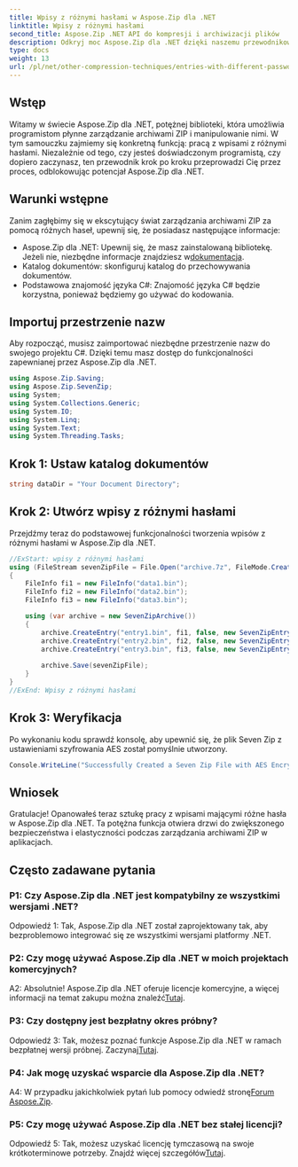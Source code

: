 ```yaml
---
title: Wpisy z różnymi hasłami w Aspose.Zip dla .NET
linktitle: Wpisy z różnymi hasłami
second_title: Aspose.Zip .NET API do kompresji i archiwizacji plików
description: Odkryj moc Aspose.Zip dla .NET dzięki naszemu przewodnikowi krok po kroku na temat zarządzania archiwami ZIP za pomocą różnych haseł. Zwiększ bezpieczeństwo i elastyczność swoich aplikacji.
type: docs
weight: 13
url: /pl/net/other-compression-techniques/entries-with-different-passwords/
---
```

## Wstęp

Witamy w świecie Aspose.Zip dla .NET, potężnej biblioteki, która umożliwia programistom płynne zarządzanie archiwami ZIP i manipulowanie nimi. W tym samouczku zajmiemy się konkretną funkcją: pracą z wpisami z różnymi hasłami. Niezależnie od tego, czy jesteś doświadczonym programistą, czy dopiero zaczynasz, ten przewodnik krok po kroku przeprowadzi Cię przez proces, odblokowując potencjał Aspose.Zip dla .NET.

## Warunki wstępne

Zanim zagłębimy się w ekscytujący świat zarządzania archiwami ZIP za pomocą różnych haseł, upewnij się, że posiadasz następujące informacje:

-  Aspose.Zip dla .NET: Upewnij się, że masz zainstalowaną bibliotekę. Jeżeli nie, niezbędne informacje znajdziesz w[dokumentacja](https://reference.aspose.com/zip/net/).
- Katalog dokumentów: skonfiguruj katalog do przechowywania dokumentów.
- Podstawowa znajomość języka C#: Znajomość języka C# będzie korzystna, ponieważ będziemy go używać do kodowania.

## Importuj przestrzenie nazw

Aby rozpocząć, musisz zaimportować niezbędne przestrzenie nazw do swojego projektu C#. Dzięki temu masz dostęp do funkcjonalności zapewnianej przez Aspose.Zip dla .NET.

```csharp
using Aspose.Zip.Saving;
using Aspose.Zip.SevenZip;
using System;
using System.Collections.Generic;
using System.IO;
using System.Linq;
using System.Text;
using System.Threading.Tasks;
```

## Krok 1: Ustaw katalog dokumentów

```csharp
string dataDir = "Your Document Directory";
```

## Krok 2: Utwórz wpisy z różnymi hasłami

Przejdźmy teraz do podstawowej funkcjonalności tworzenia wpisów z różnymi hasłami w Aspose.Zip dla .NET.

```csharp
//ExStart: wpisy z różnymi hasłami
using (FileStream sevenZipFile = File.Open("archive.7z", FileMode.Create))
{
    FileInfo fi1 = new FileInfo("data1.bin");
    FileInfo fi2 = new FileInfo("data2.bin");
    FileInfo fi3 = new FileInfo("data3.bin");

    using (var archive = new SevenZipArchive())
    {
        archive.CreateEntry("entry1.bin", fi1, false, new SevenZipEntrySettings(new SevenZipStoreCompressionSettings(), new SevenZipAESEncryptionSettings("test1")));
        archive.CreateEntry("entry2.bin", fi2, false, new SevenZipEntrySettings(new SevenZipStoreCompressionSettings(), new SevenZipAESEncryptionSettings("test2")));
        archive.CreateEntry("entry3.bin", fi3, false, new SevenZipEntrySettings(new SevenZipStoreCompressionSettings(), new SevenZipAESEncryptionSettings("test3")));
        
        archive.Save(sevenZipFile);
    }
}
//ExEnd: Wpisy z różnymi hasłami
```

## Krok 3: Weryfikacja

Po wykonaniu kodu sprawdź konsolę, aby upewnić się, że plik Seven Zip z ustawieniami szyfrowania AES został pomyślnie utworzony.

```csharp
Console.WriteLine("Successfully Created a Seven Zip File with AES Encryption Settings");
```

## Wniosek

Gratulacje! Opanowałeś teraz sztukę pracy z wpisami mającymi różne hasła w Aspose.Zip dla .NET. Ta potężna funkcja otwiera drzwi do zwiększonego bezpieczeństwa i elastyczności podczas zarządzania archiwami ZIP w aplikacjach.

## Często zadawane pytania

### P1: Czy Aspose.Zip dla .NET jest kompatybilny ze wszystkimi wersjami .NET?

Odpowiedź 1: Tak, Aspose.Zip dla .NET został zaprojektowany tak, aby bezproblemowo integrować się ze wszystkimi wersjami platformy .NET.

### P2: Czy mogę używać Aspose.Zip dla .NET w moich projektach komercyjnych?

A2: Absolutnie! Aspose.Zip dla .NET oferuje licencje komercyjne, a więcej informacji na temat zakupu można znaleźć[Tutaj](https://purchase.aspose.com/buy).

### P3: Czy dostępny jest bezpłatny okres próbny?

 Odpowiedź 3: Tak, możesz poznać funkcje Aspose.Zip dla .NET w ramach bezpłatnej wersji próbnej. Zaczynaj[Tutaj](https://releases.aspose.com/).

### P4: Jak mogę uzyskać wsparcie dla Aspose.Zip dla .NET?

 A4: W przypadku jakichkolwiek pytań lub pomocy odwiedź stronę[Forum Aspose.Zip](https://forum.aspose.com/c/zip/37).

### P5: Czy mogę używać Aspose.Zip dla .NET bez stałej licencji?

 Odpowiedź 5: Tak, możesz uzyskać licencję tymczasową na swoje krótkoterminowe potrzeby. Znajdź więcej szczegółów[Tutaj](https://purchase.aspose.com/temporary-license/).